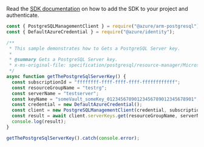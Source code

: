 Read the [SDK documentation](https://github.com/Azure/azure-sdk-for-js/blob/%40azure%2Farm-postgresql_6.0.1/sdk/postgresql/arm-postgresql/README.md) on how to add the SDK to your project and authenticate.

```javascript
const { PostgreSQLManagementClient } = require("@azure/arm-postgresql");
const { DefaultAzureCredential } = require("@azure/identity");

/**
 * This sample demonstrates how to Gets a PostgreSQL Server key.
 *
 * @summary Gets a PostgreSQL Server key.
 * x-ms-original-file: specification/postgresql/resource-manager/Microsoft.DBforPostgreSQL/stable/2020-01-01/examples/ServerKeyGet.json
 */
async function getThePostgreSqlServerKey() {
  const subscriptionId = "ffffffff-ffff-ffff-ffff-ffffffffffff";
  const resourceGroupName = "testrg";
  const serverName = "testserver";
  const keyName = "someVault_someKey_01234567890123456789012345678901";
  const credential = new DefaultAzureCredential();
  const client = new PostgreSQLManagementClient(credential, subscriptionId);
  const result = await client.serverKeys.get(resourceGroupName, serverName, keyName);
  console.log(result);
}

getThePostgreSqlServerKey().catch(console.error);
```
